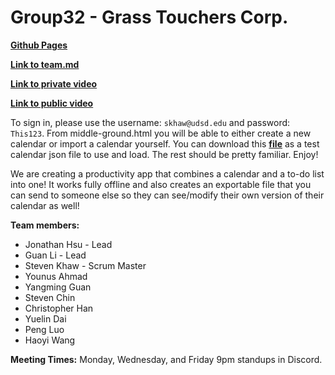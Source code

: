 # Group32 - Grass Touchers Corp.

[**Github Pages**](https://cse110-fa22-group32.github.io/ProSeed-Smart-Calendar/)

[**Link to team.md**](/admin/team.md)

[**Link to private video**](https://youtu.be/Gz3LbyEudho)

[**Link to public video**](https://youtu.be/bbv6O-wKrUE)

To sign in, please use the username: `skhaw@udsd.edu` and password: `This123`. From middle-ground.html you will be able to either create a new calendar or import a calendar yourself. You can download this [**file**](/source/assets/temp_/testing_calendar.json) as a test calendar json file to use and load. The rest should be pretty familiar. Enjoy!

We are creating a productivity app that combines a calendar and a to-do list into one! It works fully offline and also creates an exportable file that you can send to someone else so they can see/modify their own version of their calendar as well!

**Team members:**
- Jonathan Hsu - Lead
- Guan Li - Lead
- Steven Khaw - Scrum Master
- Younus Ahmad
- Yangming Guan
- Steven Chin
- Christopher Han
- Yuelin Dai
- Peng Luo
- Haoyi Wang

**Meeting Times:**
Monday, Wednesday, and Friday 9pm standups in Discord.  
